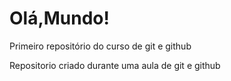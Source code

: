 # Olá,Mundo!
 Primeiro repositório do curso de git e github

Repositorio criado durante uma aula de git e github